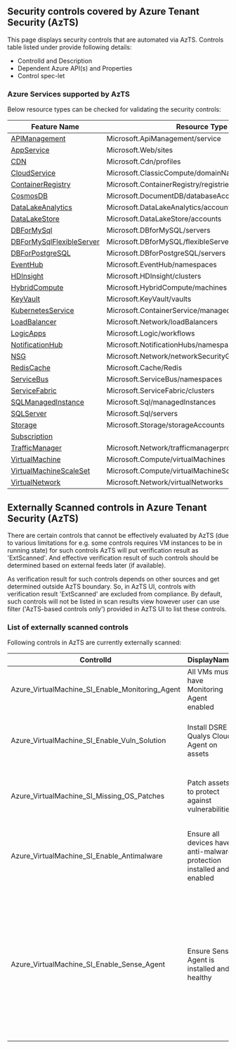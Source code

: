 ## Security controls covered by Azure Tenant Security (AzTS)

This page displays security controls that are automated via AzTS. Controls table listed under provide following details:
- ControlId and Description
- Dependent Azure API(s) and Properties
- Control spec-let

### Azure Services supported by AzTS

Below resource types can be checked for validating the security controls:

|Feature Name|Resource Type|
|---|---|
|[APIManagement](Feature/APIManagement.md)|Microsoft.ApiManagement/service|
|[AppService](Feature/AppService.md)|Microsoft.Web/sites|
|[CDN](Feature/CDN.md)|Microsoft.Cdn/profiles|
|[CloudService](Feature/CloudService.md)|Microsoft.ClassicCompute/domainNames|
|[ContainerRegistry](Feature/ContainerRegistry.md)|Microsoft.ContainerRegistry/registries|
|[CosmosDB](Feature/CosmosDB.md)|Microsoft.DocumentDB/databaseAccounts|
|[DataLakeAnalytics](Feature/DataLakeAnalytics.md)|Microsoft.DataLakeAnalytics/accounts|
|[DataLakeStore](Feature/DataLakeStore.md)|Microsoft.DataLakeStore/accounts|
|[DBForMySql](Feature/DBForMySql.md)|Microsoft.DBforMySQL/servers|
|[DBForMySqlFlexibleServer](Feature/DBForMySqlFlexibleServer.md)|Microsoft.DBforMySQL/flexibleServers|
|[DBForPostgreSQL](Feature/DBForPostgreSQL.md)|Microsoft.DBforPostgreSQL/servers|
|[EventHub](Feature/EventHub.md)|Microsoft.EventHub/namespaces|
|[HDInsight](Feature/HDInsight.md)|Microsoft.HDInsight/clusters|
|[HybridCompute](Feature/HybridCompute.md)|Microsoft.HybridCompute/machines|
|[KeyVault](Feature/KeyVault.md)|Microsoft.KeyVault/vaults|
|[KubernetesService](Feature/KubernetesService.md)|Microsoft.ContainerService/managedClusters|
|[LoadBalancer](Feature/LoadBalancer.md)|Microsoft.Network/loadBalancers |
|[LogicApps](Feature/LogicApps.md)|Microsoft.Logic/workflows|
|[NotificationHub](Feature/NotificationHub.md)|Microsoft.NotificationHubs/namespaces/notificationHubs|
|[NSG](Feature/NSG.md)|Microsoft.Network/networkSecurityGroups|
|[RedisCache](Feature/RedisCache.md)|Microsoft.Cache/Redis|
|[ServiceBus](Feature/ServiceBus.md)|Microsoft.ServiceBus/namespaces|
|[ServiceFabric](Feature/ServiceFabric.md)|Microsoft.ServiceFabric/clusters|
|[SQLManagedInstance](Feature/SQLManagedInstance.md)|Microsoft.Sql/managedInstances|
|[SQLServer](Feature/SQLServer.md)|Microsoft.Sql/servers|
|[Storage](Feature/Storage.md)|Microsoft.Storage/storageAccounts|
|[Subscription](Feature/SubscriptionCore.md)|
|[TrafficManager](Feature/TrafficManager.md)|Microsoft.Network/trafficmanagerprofiles|
|[VirtualMachine](Feature/VirtualMachine.md)|Microsoft.Compute/virtualMachines|
|[VirtualMachineScaleSet](Feature/VirtualMachineScaleSet.md)|Microsoft.Compute/virtualMachineScaleSets|
|[VirtualNetwork](Feature/VirtualNetwork.md)|Microsoft.Network/virtualNetworks|

## Externally Scanned controls in Azure Tenant Security (AzTS)

There are certain controls that cannot be effectively evaluated by AzTS (due to various limitations for e.g. some controls requires VM instances to be in running state) for such controls AzTS will put verification result as 'ExtScanned'. And effective verification result of such controls should be determined based on external feeds later (if available). 

As verification result for such controls depends on other sources and get determined outside AzTS boundary. So, in AzTS UI, controls with verification result 'ExtScanned' are excluded from compliance. By default, such controls will not be listed in scan results view however user can use filter ('AzTS-based controls only') provided in AzTS UI to list these controls.

### List of externally scanned controls

Following controls in AzTS are currently externally scanned:

| ControlId | DisplayName | Description |
|-----------|-------------|-------------|
| Azure_VirtualMachine_SI_Enable_Monitoring_Agent | All VMs must have Monitoring Agent enabled | All VMs must have Monitoring Agent enabled |
| Azure_VirtualMachine_SI_Enable_Vuln_Solution | Install DSRE Qualys Cloud Agent on assets | Vulnerability assessment solution should be installed on VM |
| Azure_VirtualMachine_SI_Missing_OS_Patches | Patch assets to protect against vulnerabilities | Virtual Machine must have all the required OS patches installed |
| Azure_VirtualMachine_SI_Enable_Antimalware | Ensure all devices have anti-malware protection installed and enabled | Antimalware must be enabled with real time protection on Virtual Machine |
| Azure_VirtualMachine_SI_Enable_Sense_Agent | Ensure Sense Agent is installed and healthy | Sense Agent provides Threat and Vulnerability Management (TVM) data and other enhanced telemetry to the backend Microsoft Defender Advanced Threat Protection (MDATP) instance |
